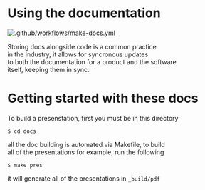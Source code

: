 Using the documentation
=======================

[![.github/workflows/make-docs.yml](https://github.com/FRC-1721/software-lessons/actions/workflows/make-docs.yml/badge.svg)](https://github.com/FRC-1721/software-lessons/actions/workflows/make-docs.yml)


Storing docs alongside code is a common practice  
in the industry, it allows for syncronous updates  
to both the documentation for a product and the software  
itself, keeping them in sync.


# Getting started with these docs

To build a presenstation, first you must be in this directory

```
$ cd docs
```

all the doc building is automated via Makefile, to build  
all of the presentations for example, run the following

```
$ make pres
```

it will generate all of the presentations in `_build/pdf`
